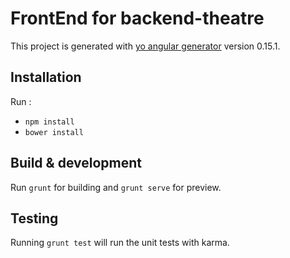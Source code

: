 # FrontEnd for backend-theatre

This project is generated with [yo angular generator](https://github.com/yeoman/generator-angular)
version 0.15.1.

## Installation

Run :
* `npm install`
* `bower install`

## Build & development

Run `grunt` for building and `grunt serve` for preview.

## Testing

Running `grunt test` will run the unit tests with karma.
